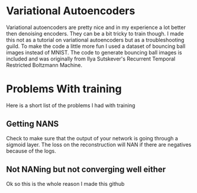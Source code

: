 
# Variational Autoencoders
Variational autoencoders are pretty nice and in my experience a lot better then denoising encoders. They can be a bit tricky to train though. I made this not as a tutorial on variational autoencoders but as a troubleshooting guild. To make the code a little more fun I used a dataset of bouncing ball images instead of MNIST. The code to generate bouncing ball images is included and was originally from Ilya Sutskever's Recurrent Temporal Restricted Boltzmann Machine. 

# Problems With training

Here is a short list of the problems I had with training

## Getting NANS
Check to make sure that the output of your network is going through a sigmoid layer. The loss on the reconstruction will NAN if there are negatives because of the logs.

## Not NANing but not converging well either
Ok so this is the whole reason I made this github


